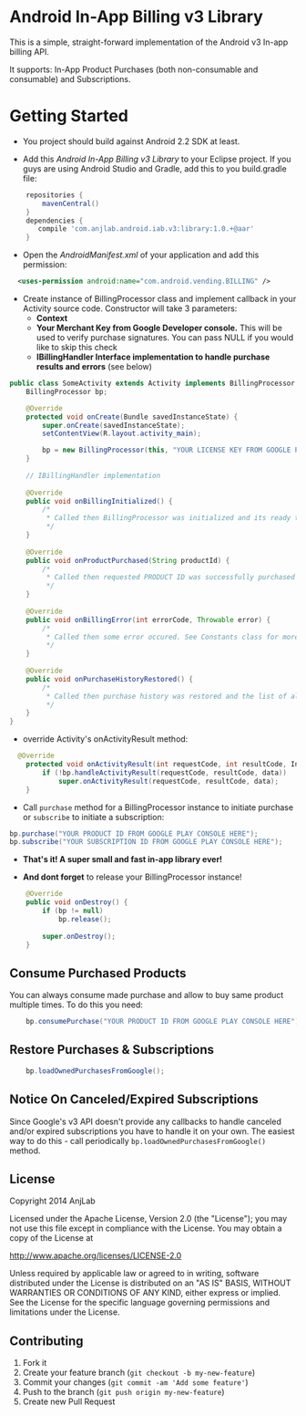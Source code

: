 Android In-App Billing v3 Library
=======================

This is a simple, straight-forward implementation of the Android v3 In-app billing API.

It supports: In-App Product Purchases (both non-consumable and consumable) and Subscriptions.

Getting Started
===============

* You project should build against Android 2.2 SDK at least.

* Add this *Android In-App Billing v3 Library* to your Eclipse project. If you guys are using Android Studio and Gradle, add this to you build.gradle file:
```groovy
    repositories {
        mavenCentral()
    }
    dependencies {
       compile 'com.anjlab.android.iab.v3:library:1.0.+@aar'
    }
```

* Open the *AndroidManifest.xml* of your application and add this permission:
```xml
  <uses-permission android:name="com.android.vending.BILLING" />
```
* Create instance of BillingProcessor class and implement callback in your Activity source code. Constructor will take 3 parameters:
  - **Context**
  - **Your Merchant Key from Google Developer console.** This will be used to verify purchase signatures. You can pass NULL if you would like to skip this check
  - **IBillingHandler Interface implementation to handle purchase results and errors** (see below)
```java
public class SomeActivity extends Activity implements BillingProcessor.IBillingHandler {
	BillingProcessor bp;

	@Override
	protected void onCreate(Bundle savedInstanceState) {
		super.onCreate(savedInstanceState);
		setContentView(R.layout.activity_main);

		bp = new BillingProcessor(this, "YOUR LICENSE KEY FROM GOOGLE PLAY CONSOLE HERE", this);
	}
	
	// IBillingHandler implementation
	
	@Override
	public void onBillingInitialized() {
		/*
		 * Called then BillingProcessor was initialized and its ready to purchase 
		 */
	}
	
	@Override
	public void onProductPurchased(String productId) {
		/*
		 * Called then requested PRODUCT ID was successfully purchased
		 */
	}
	
	@Override
	public void onBillingError(int errorCode, Throwable error) {
		/*
		 * Called then some error occured. See Constants class for more details
		 */
	}
	
	@Override
	public void onPurchaseHistoryRestored() {
		/*
		 * Called then purchase history was restored and the list of all owned PRODUCT IDs was loaded from Google Play
		 */
	}
}
```

* override Activity's onActivityResult method:
```java
  @Override
	protected void onActivityResult(int requestCode, int resultCode, Intent data) {
		if (!bp.handleActivityResult(requestCode, resultCode, data))
			super.onActivityResult(requestCode, resultCode, data);
	}
```

* Call `purchase` method for a BillingProcessor instance to initiate purchase or `subscribe` to initiate a subscription:
```java
bp.purchase("YOUR PRODUCT ID FROM GOOGLE PLAY CONSOLE HERE");
bp.subscribe("YOUR SUBSCRIPTION ID FROM GOOGLE PLAY CONSOLE HERE");
```
* **That's it! A super small and fast in-app library ever!**

* **And dont forget**
 to release your BillingProcessor instance! 
```java
	@Override
	public void onDestroy() {
		if (bp != null) 
			bp.release();
		
		super.onDestroy();
	}
```

Consume Purchased Products
--------------------------
You can always consume made purchase and allow to buy same product multiple times. To do this you need:
```java
	bp.consumePurchase("YOUR PRODUCT ID FROM GOOGLE PLAY CONSOLE HERE");
```

Restore Purchases & Subscriptions
--------------------------
```java
	bp.loadOwnedPurchasesFromGoogle();
```

Notice On Canceled/Expired Subscriptions
--------------------------
Since Google's v3 API doesn't provide any callbacks to handle canceled and/or expired subscriptions you have to handle it on your own.
The easiest way to do this - call periodically `bp.loadOwnedPurchasesFromGoogle()` method.

## License

Copyright 2014 AnjLab

Licensed under the Apache License, Version 2.0 (the "License");
you may not use this file except in compliance with the License.
You may obtain a copy of the License at

   http://www.apache.org/licenses/LICENSE-2.0

Unless required by applicable law or agreed to in writing, software
distributed under the License is distributed on an "AS IS" BASIS,
WITHOUT WARRANTIES OR CONDITIONS OF ANY KIND, either express or implied.
See the License for the specific language governing permissions and
limitations under the License.

## Contributing

1. Fork it
2. Create your feature branch (`git checkout -b my-new-feature`)
3. Commit your changes (`git commit -am 'Add some feature'`)
4. Push to the branch (`git push origin my-new-feature`)
5. Create new Pull Request
